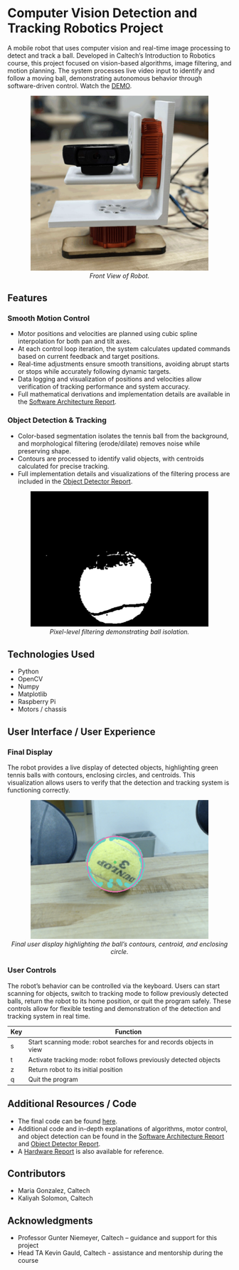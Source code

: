 # Computer Vision Detection and Tracking Robotics Project
A mobile robot that uses computer vision and real-time image processing to detect and track a ball. Developed in Caltech’s Introduction to Robotics course, this project focused on vision-based algorithms, image filtering, and motion planning. The system processes live video input to identify and follow a moving ball, demonstrating autonomous behavior through software-driven control. Watch the [DEMO](https://youtu.be/-PGfyatwvf8?si=HWo5SFmpgHlbZblK). 

<p align="center">
  <img src="Front-View-of-Robot.png" width="400"><br>
  <em>Front View of Robot.</em>
</p>

## Features
### Smooth Motion Control
- Motor positions and velocities are planned using cubic spline interpolation for both pan and tilt axes.
- At each control loop iteration, the system calculates updated commands based on current feedback and target positions.
- Real-time adjustments ensure smooth transitions, avoiding abrupt starts or stops while accurately following dynamic targets.
- Data logging and visualization of positions and velocities allow verification of tracking performance and system accuracy.
- Full mathematical derivations and implementation details are available in the [Software Architecture Report](Software-Architecture-Report.pdf).

### Object Detection & Tracking
- Color-based segmentation isolates the tennis ball from the background, and morphological filtering (erode/dilate) removes noise while preserving shape.
- Contours are processed to identify valid objects, with centroids calculated for precise tracking.
- Full implementation details and visualizations of the filtering process are included in the [Object Detector Report](Object-Detector-Report.pdf).
<p align="center">
  <img src="Object-Filtering.png" width="400"><br>
  <em>Pixel-level filtering demonstrating ball isolation.</em>
</p>
  

## Technologies Used
- Python
- OpenCV 
- Numpy
- Matplotlib
- Raspberry Pi 
- Motors / chassis

## User Interface / User Experience
### Final Display
The robot provides a live display of detected objects, highlighting green tennis balls with contours, enclosing circles, and centroids. This visualization allows users to verify that the detection and tracking system is functioning correctly.

<p align="center">
  <img src="Final-User-Display.png" width="400"><br>
  <em>Final user display highlighting the ball’s contours, centroid, and enclosing circle.</em>
</p>


### User Controls

The robot’s behavior can be controlled via the keyboard. Users can start scanning for objects, switch to tracking mode to follow previously detected balls, return the robot to its home position, or quit the program safely. These controls allow for flexible testing and demonstration of the detection and tracking system in real time.


| Key | Function |
|-----|---------|
| s   | Start scanning mode: robot searches for and records objects in view |
| t   | Activate tracking mode: robot follows previously detected objects |
| z   | Return robot to its initial position |
| q   | Quit the program |

## Additional Resources / Code

- The final code can be found [here](Final-Code.pdf).
- Additional code and in-depth explanations of algorithms, motor control, and object detection can be found in the [Software Architecture Report](Software-Architecture-Report.pdf) and [Object Detector Report](Object-Detector-Report.pdf).
- A [Hardware Report](Hardware-Report.pdf) is also available for reference.

## Contributors
- Maria Gonzalez, Caltech
- Kaliyah Solomon, Caltech

## Acknowledgments
- Professor Gunter Niemeyer, Caltech – guidance and support for this project
- Head TA Kevin Gauld, Caltech - assistance and mentorship during the course


